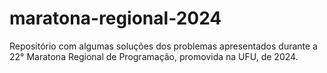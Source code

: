 # maratona-regional-2024
Repositório com algumas soluções dos problemas apresentados durante a 22° Maratona Regional de Programação, promovida na UFU, de 2024.
